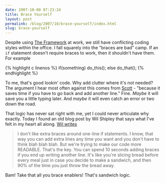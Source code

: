 ```yaml
---
date: 2007-10-08 07:23:24
title: Brace Yourself
layout: post
permalink: /blog/2007/10/brace-yourself/index.html
slug: brace-yourself
---
```

Despite using [The Framework](http://code.google.com/p/simple-php-framework/)
at work, we still have conflicting coding styles within the office. I fall
squarely into the "braces are bad" camp. If an `if` statement
doesn't require braces to work, then it shouldn't have them. For example

{% highlight c linenos %}
if(something)
    do_this();
else
    do_that();
{% endhighlight %}

To me, that's good lookin' code. Why add clutter where it's not needed? The
argument I hear most often against this comes from
[Scott](http://sitening.com/about/scott/) - "because it saves time if you have
to go back and add another line." Fine. _Maybe_ it will save you a little
typing later. And _maybe_ it will even catch an error or two down the road.

That logic has never sat right with me, yet I could never articulate why
exactly. Today I found an old blog post by Wil Shipley that says what I've
felt in my heart all along. [Wil writes](http://www.wilshipley.com/blog/2005/07/pimp-my-code-part-3-gradient.html)

> I don't like extra braces around one-line if statements. I know,
> that way you can add extra lines any time you want and you don't have to think
> blah blah blah. But we're trying to make our code more READABLE. That's the
> key. You can spend 10 seconds adding braces if you end up writing another
> line. It's like you're slicing bread before every meal just in case you decide
> to make a sandwich, and then 90% of the time you just throw the bread
> away.

Bam! Take that all you brace enablers! That's sandwich logic.
